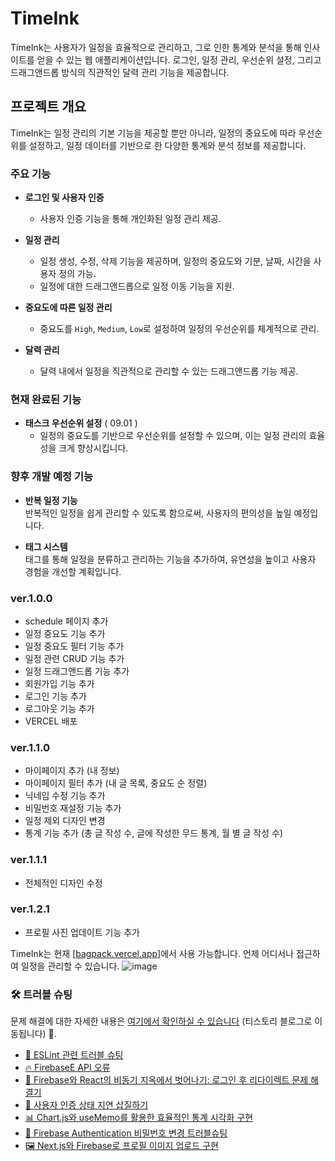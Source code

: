 # TimeInk

TimeInk는 사용자가 일정을 효율적으로 관리하고, 그로 인한 통계와 분석을 통해 인사이트를 얻을 수 있는 웹 애플리케이션입니다. 로그인, 일정 관리, 우선순위 설정, 그리고 드래그앤드롭 방식의 직관적인 달력 관리 기능을 제공합니다.

## 프로젝트 개요

TimeInk는 일정 관리의 기본 기능을 제공할 뿐만 아니라, 일정의 중요도에 따라 우선순위를 설정하고, 일정 데이터를 기반으로 한 다양한 통계와 분석 정보를 제공합니다.

### 주요 기능

- **로그인 및 사용자 인증**
  - 사용자 인증 기능을 통해 개인화된 일정 관리 제공.
- **일정 관리**

  - 일정 생성, 수정, 삭제 기능을 제공하며, 일정의 중요도와 기분, 날짜, 시간을 사용자 정의 가능.
  - 일정에 대한 드래그앤드롭으로 일정 이동 기능을 지원.

- **중요도에 따른 일정 관리**

  - 중요도를 `High`, `Medium`, `Low`로 설정하여 일정의 우선순위를 체계적으로 관리.

- **달력 관리**
  - 달력 내에서 일정을 직관적으로 관리할 수 있는 드래그앤드롭 기능 제공.

### 현재 완료된 기능

- **태스크 우선순위 설정** ( 09.01 )
  - 일정의 중요도를 기반으로 우선순위를 설정할 수 있으며, 이는 일정 관리의 효율성을 크게 향상시킵니다.

### 향후 개발 예정 기능

- **반복 일정 기능**  
   반복적인 일정을 쉽게 관리할 수 있도록 함으로써, 사용자의 편의성을 높일 예정입니다.

- **태그 시스템**  
   태그를 통해 일정을 분류하고 관리하는 기능을 추가하여, 유연성을 높이고 사용자 경험을 개선할 계획입니다.

### ver.1.0.0

- schedule 페이지 추가
- 일정 중요도 기능 추가
- 일정 중요도 필터 기능 추가
- 일정 관련 CRUD 기능 추가
- 일정 드래그앤드롭 기능 추가
- 회원가입 기능 추가
- 로그인 기능 추가
- 로그아웃 기능 추가
- VERCEL 배포

### ver.1.1.0

- 마이페이지 추가 (내 정보)
- 마이페이지 필터 추가 (내 글 목록, 중요도 순 정렬)
- 닉네임 수정 기능 추가
- 비밀번호 재설정 기능 추가
- 일정 제외 디자인 변경
- 통계 기능 추가 (총 글 작성 수, 글에 작성한 무드 통계, 월 별 글 작성 수)

### ver.1.1.1

- 전체적인 디자인 수정

### ver.1.2.1

- 프로필 사진 업데이트 기능 추가

TimeInk는 현재 [[bagpack.vercel.app](https://bagpack.vercel.app)]에서 사용 가능합니다. 언제 어디서나 접근하여 일정을 관리할 수 있습니다.
![image](https://github.com/user-attachments/assets/cc75213a-4ec3-4491-b1b2-fb07f613cbba)

### 🛠️ 트러블 슈팅

문제 해결에 대한 자세한 내용은 [여기에서 확인하실 수 있습니다](https://sinjisoo97.tistory.com/category/%ED%8A%B8%EB%9F%AC%EB%B8%94%EC%8A%88%ED%8C%85) (티스토리 블로그로 이동됩니다) 📝.

- [🔧 ESLint 관련 트러블 슈팅](https://sinjisoo97.tistory.com/40)
- [🔥 FirebaseE API 오류](https://sinjisoo97.tistory.com/42)
- [🚀 Firebase와 React의 비동기 지옥에서 벗어나기: 로그인 후 리다이렉트 문제 해결기](https://sinjisoo97.tistory.com/43)
- [🔐 사용자 인증 상태 지연 삽질하기](https://sinjisoo97.tistory.com/44)
- [📊 Chart.js와 useMemo를 활용한 효율적인 통계 시각화 구현](https://sinjisoo97.tistory.com/46)
- [🔄 Firebase Authentication 비밀번호 변경 트러블슈팅](https://sinjisoo97.tistory.com/47)
- [🖼️ Next.js와 Firebase로 프로필 이미지 업로드 구현](https://sinjisoo97.tistory.com/48)
